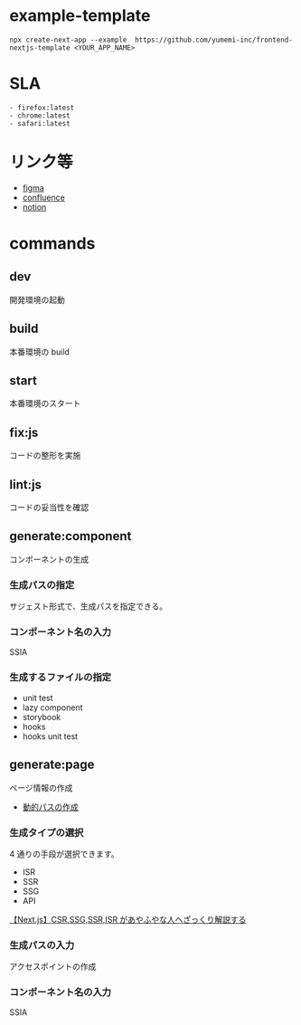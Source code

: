 <!-- @format -->

# example-template

`npx create-next-app --example  https://github.com/yumemi-inc/frontend-nextjs-template <YOUR_APP_NAME>`

# SLA

```
- firefox:latest
- chrome:latest
- safari:latest
```

# リンク等

- [figma]()
- [confluence]()
- [notion]()

# commands

## dev

開発環境の起動

## build

本番環境の build

## start

本番環境のスタート

## fix:js

コードの整形を実施

## lint:js

コードの妥当性を確認

## generate:component

コンポーネントの生成

### 生成パスの指定

サジェスト形式で、生成パスを指定できる。

### コンポーネント名の入力

SSIA

### 生成するファイルの指定

- unit test
- lazy component
- storybook
- hooks
- hooks unit test

## generate:page

ページ情報の作成

- [動的パスの作成](https://zenn.dev/oubakiou/books/181b750dfb6838/viewer/479a45#%E5%8B%95%E7%9A%84%E3%81%AA%E3%83%91%E3%82%B9%E3%82%92%E6%8C%81%E3%81%A3%E3%81%9F%E3%83%9A%E3%83%BC%E3%82%B8%E3%82%92%E4%BD%9C%E3%81%A3%E3%81%A6%E3%81%BF%E3%82%88%E3%81%86)

### 生成タイプの選択

4 通りの手段が選択できます。

- ISR
- SSR
- SSG
- API

[【Next.js】CSR,SSG,SSR,ISR があやふやな人へざっくり解説する](https://zenn.dev/akino/articles/78479998efef55#ssr%EF%BC%88%E3%82%B5%E3%83%BC%E3%83%90%E3%83%BC%E3%82%B5%E3%82%A4%E3%83%89%E3%83%AC%E3%83%B3%E3%83%80%E3%83%AA%E3%83%B3%E3%82%B0%EF%BC%89)

### 生成パスの入力

アクセスポイントの作成

### コンポーネント名の入力

SSIA
